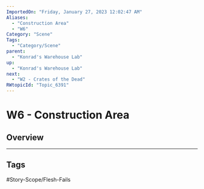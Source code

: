 ```yaml
---
ImportedOn: "Friday, January 27, 2023 12:02:47 AM"
Aliases:
  - "Construction Area"
  - "W6"
Category: "Scene"
Tags:
  - "Category/Scene"
parent:
  - "Konrad's Warehouse Lab"
up:
  - "Konrad's Warehouse Lab"
next:
  - "W2 - Crates of the Dead"
RWtopicId: "Topic_6391"
---
```

# W6 - Construction Area
## Overview

---
## Tags
#Story-Scope/Flesh-Fails

